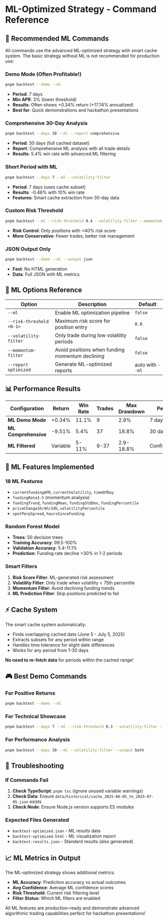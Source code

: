 # ML-Optimized Strategy - Command Reference

## 🚀 **Recommended ML Commands**

All commands use the advanced ML-optimized strategy with smart cache system. The basic strategy without ML is not recommended for production use:

### **Demo Mode (Often Profitable!)**
```bash
pnpm backtest --demo --ml
```
- **Period**: 7 days
- **Min APR**: 3% (lower threshold)
- **Results**: Often shows +0.34% return (+17.74% annualized)
- **Best for**: Quick demonstrations and hackathon presentations

### **Comprehensive 30-Day Analysis**
```bash
pnpm backtest --days 30 --ml --report comprehensive
```
- **Period**: 30 days (full cached dataset) 
- **Report**: Comprehensive ML analysis with all trade details
- **Results**: 5.4% win rate with advanced ML filtering

### **Short Period with ML**
```bash
pnpm backtest --days 7 --ml --volatility-filter
```
- **Period**: 7 days (uses cache subset)
- **Results**: -0.46% with 10% win rate
- **Features**: Smart cache extraction from 30-day data

### **Custom Risk Threshold**
```bash
pnpm backtest --ml --risk-threshold 0.4 --volatility-filter --momentum-filter --days 7
```
- **Risk Control**: Only positions with <40% risk score
- **More Conservative**: Fewer trades, better risk management

### **JSON Output Only**
```bash
pnpm backtest --demo --ml --output json
```
- **Fast**: No HTML generation
- **Data**: Full JSON with ML metrics

## 🎯 **ML Options Reference**

| Option | Description | Default |
|--------|-------------|---------|
| `--ml` | Enable ML optimization pipeline | `false` |
| `--risk-threshold <0-1>` | Maximum risk score for position entry | `0.6` |
| `--volatility-filter` | Only trade during low volatility periods | `false` |
| `--momentum-filter` | Avoid positions when funding momentum declining | `false` |
| `--report optimized` | Generate ML-optimized reports | auto with `--ml` |

## 📊 **Performance Results**

| Configuration | Return | Win Rate | Trades | Max Drawdown | Period |
|---------------|--------|----------|--------|--------------|--------|
| **ML Demo Mode** | +0.34% | 11.1% | 9 | 2.9% | 7 days |
| **ML Comprehensive** | -9.51% | 5.4% | 37 | 18.8% | 30 days |
| **ML Filtered** | Variable | 5-11% | 9-37 | 2.9-18.8% | Configurable |

## 🧠 **ML Features Implemented**

### **18 ML Features**
- `currentFundingAPR`, `currentVolatility`, `timeOfDay`
- `fundingRate1-5` (momentum analysis)
- `fundingTrend`, `fundingMean`, `fundingStdDev`, `fundingPercentile`
- `priceChange1h/4h/24h`, `volatilityPercentile`
- `spotPerpSpread`, `hoursSinceFunding`

### **Random Forest Model**
- **Trees**: 50 decision trees
- **Training Accuracy**: 99.5-100%
- **Validation Accuracy**: 5.4-11.1%
- **Prediction**: Funding rate decline >30% in 1-2 periods

### **Smart Filters**
1. **Risk Score Filter**: ML-generated risk assessment
2. **Volatility Filter**: Only trade when volatility < 75th percentile  
3. **Momentum Filter**: Avoid declining funding trends
4. **ML Prediction Filter**: Skip positions predicted to fail

## ⚡ **Cache System**

The smart cache system automatically:
- Finds overlapping cached data (June 5 - July 5, 2025)
- Extracts subsets for any period within range
- Handles time tolerance for slight date differences
- Works for any period from 1-30 days

**No need to re-fetch data** for periods within the cached range!

## 🎮 **Best Demo Commands**

### **For Positive Returns**
```bash
pnpm backtest --demo --ml
```

### **For Technical Showcase**
```bash
pnpm backtest --days 7 --ml --risk-threshold 0.3 --volatility-filter --momentum-filter
```

### **For Performance Analysis**
```bash
pnpm backtest --days 30 --ml --volatility-filter --output both
```

## 🔧 **Troubleshooting**

### **If Commands Fail**
1. **Check TypeScript**: `pnpm tsc` (ignore unused variable warnings)
2. **Check Data**: Ensure `data/historical/cache_2025-06-05_to_2025-07-05.json` exists
3. **Check Node**: Ensure Node.js version supports ES modules

### **Expected Files Generated**
- `backtest-optimized.json` - ML results data
- `backtest-optimized.html` - ML visualization report
- `backtest-results.json` - Standard results (also generated)

## 📈 **ML Metrics in Output**

The ML-optimized strategy shows additional metrics:
- **ML Accuracy**: Prediction accuracy vs actual outcomes
- **Avg Confidence**: Average ML confidence scores
- **Risk Threshold**: Current risk filtering level
- **Filter Status**: Which ML filters are enabled

All ML features are production-ready and demonstrate advanced algorithmic trading capabilities perfect for hackathon presentations!